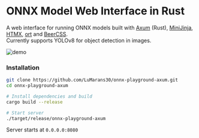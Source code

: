 # ONNX Model Web Interface in Rust

A web interface for running ONNX models built with [Axum](https://github.com/tokio-rs/axum) (Rust), [MiniJinja](https://docs.rs/minijinja/latest/minijinja), [HTMX](https://htmx.org/), [ort](https://ort.pyke.io/) and [BeerCSS](https://www.beercss.com/). 
<br />Currently supports YOLOv8 for object detection in images.

![demo](https://github.com/user-attachments/assets/44bdc391-1b05-450b-8a0b-70a61c9f110b)

### Installation
```bash
git clone https://github.com/LuMarans30/onnx-playground-axum.git
cd onnx-playground-axum 

# Install dependencies and build
cargo build --release

# Start server
./target/release/onnx-playground-axum
```

Server starts at `0.0.0.0:8080`

